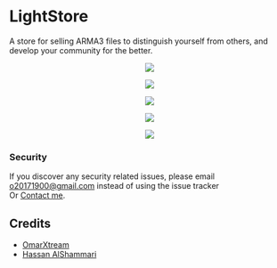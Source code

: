 # LightStore
A store for selling ARMA3 files to distinguish yourself from others, and develop your community for the better. 

<p align="center"><img src="https://i.ibb.co/89x24Cx/Screenshot-1.jpg"></p>
<p align="center"><img src="https://i.ibb.co/LzCXFW0/Screenshot-2.jpg"></p>
<p align="center"><img src="https://i.ibb.co/6BbgN2L/Screenshot-3.jpg"></p>
<p align="center"><img src="https://i.ibb.co/P16rX2H/Screenshot-4.jpg"></p>
<p align="center"><img src="https://i.ibb.co/42FDgTk/Screenshot-5.jpg"></p>


### Security

If you discover any security related issues, please email o20171900@gmail.com instead of using the issue tracker <br>
Or [Contact me](https://solo.to/omarxtream).

## Credits

-   [OmarXtream](https://github.com/OmarXtream)
-   [Hassan AlShammari](https://github.com/HassanTheWhale)
